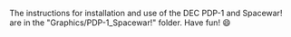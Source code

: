 The instructions for installation and use of the DEC PDP-1 and Spacewar! are in the "Graphics/PDP-1_Spacewar!" folder. Have fun! :smile: